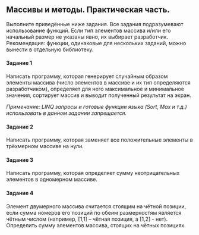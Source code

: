 ## Массивы и методы. Практическая часть.

Выполните приведённые ниже задания. Все задания подразумевают использование функций. Если тип элементов массива и/или его начальный размер не указаны явно, их выбирает разработчик.
Рекомендация: функции, одинаковые для нескольких заданий, можно вынести в отдельную библиотеку.

#### Задание 1
Написать программу, которая генерирует случайным образом элементы массива (число элементов в массиве и их тип определяются разработчиком), определяет для него максимальное и минимальное значения, сортирует массив и выводит полученный результат на экран.

*Примечание: LINQ запросы и готовые функции языка (Sort, Max и т.д.) использовать в данном задании запрещается.*

#### Задание 2
Написать программу, которая заменяет все положительные элементы в трёхмерном массиве на нули. 

#### Задание 3
Написать программу, которая определяет сумму неотрицательных элементов в одномерном массиве. 

#### Задание 4
Элемент двумерного массива считается стоящим на чётной позиции, если сумма номеров его позиций по обеим размерностям является чётным числом (например, [1,1] – чётная позиция, а [1,2] - нет).  Определить сумму элементов массива, стоящих на чётных позициях. 

